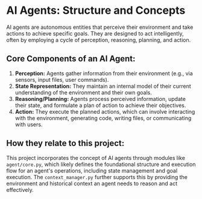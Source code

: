 # AI Agents: Structure and Concepts

AI agents are autonomous entities that perceive their environment and take actions to achieve specific goals. They are designed to act intelligently, often by employing a cycle of perception, reasoning, planning, and action.

## Core Components of an AI Agent:

1.  **Perception:** Agents gather information from their environment (e.g., via sensors, input files, user commands).
2.  **State Representation:** They maintain an internal model of their current understanding of the environment and their own goals.
3.  **Reasoning/Planning:** Agents process perceived information, update their state, and formulate a plan of action to achieve their objectives.
4.  **Action:** They execute the planned actions, which can involve interacting with the environment, generating code, writing files, or communicating with users.

## How they relate to this project:

This project incorporates the concept of AI agents through modules like `agent/core.py`, which likely defines the foundational structure and execution flow for an agent's operations, including state management and goal execution. The `context_manager.py` further supports this by providing the environment and historical context an agent needs to reason and act effectively.